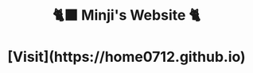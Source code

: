 <h1 align="center"> 🐈‍⬛ Minji's Website 🐈 </h1>

<h1 align="center"> [Visit](https://home0712.github.io) </h1>